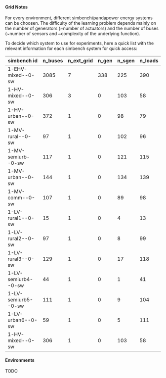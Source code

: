 #### Grid Notes
For every environment, different simbench/pandapower energy systems can be
choosen. The difficulty of the learning problem depends mainly on the number of
generators (~number of actuators) and the number of buses (~number of sensors
and ~complexity of the underlying function).

To decide which system to use for experiments, here a quick list with the
relevant information for each simbench system for quick access:

| simbench id       | n_buses   | n_ext_grid    | n_gen     | n_sgen    | n_loads   |
|---|---|---|---|---|---|
| 1-EHV-mixed--0-sw | 3085      | 7             | 338       | 225       | 390       |
| 1-HV-mixed--0-sw  | 306       | 3             | 0         | 103       | 58        |
| 1-HV-urban--0-sw  | 372       | 1             | 0         | 98        | 79        |
| 1-MV-rural--0-sw  | 97        | 1             | 0         | 102       | 96        |
| 1-MV-semiurb--0-sw| 117       | 1             | 0         | 121       | 115       |
| 1-MV-urban--0-sw  | 144       | 1             | 0         | 134       | 139       |
| 1-MV-comm--0-sw   | 107       | 1             | 0         | 89        | 98        |
| 1-LV-rural1--0-sw | 15        | 1             | 0         | 4         | 13        |
| 1-LV-rural2--0-sw | 97        | 1             | 0         | 8         | 99        |
| 1-LV-rural3--0-sw | 129       | 1             | 0         | 17        | 118       |
| 1-LV-semiurb4--0-sw| 44       | 1             | 0         | 1         | 41        |
| 1-LV-semiurb5--0-sw | 111     | 1             | 0         | 9         | 104       |
| 1-LV-urban6--0-sw | 59        | 1             | 0         | 5         | 111       |
| 1-HV-mixed--0-sw  | 306       | 1             | 0         | 103       | 58        |

#### Environments
TODO
